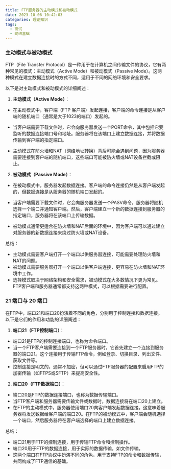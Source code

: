 ```yaml
---
title: FTP服务器的主动模式和被动模式
date: 2023-10-06 10:42:03
categories: 理论知识
tags:
  - 面试
  - 网络基础
---
```


### 主动模式与被动模式

FTP（File Transfer Protocol）是一种用于在计算机之间传输文件的协议，它有两种常见的模式：主动模式（Active Mode）和被动模式（Passive Mode）。这两种模式在建立数据连接时的方式不同，适用于不同的网络环境和安全要求。

<!-- more -->

以下是对主动模式和被动模式的详细阐述：

1. **主动模式（Active Mode）**：

- 在主动模式中，客户端（FTP 客户端）发起连接，客户端的命令连接是从客户端的随机端口（通常是大于1023的端口）发起的。

- 当客户端需要下载文件时，它会向服务器发送一个PORT命令，其中包括它要监听的数据连接端口号和地址。服务器将在该端口上建立数据连接，并将数据传输到客户端的指定端口。

- 主动模式在防火墙和NAT（网络地址转换）背后可能会遇到问题，因为服务器需要连接到客户端的随机端口，这些端口可能被防火墙或NAT设备拦截或阻止。

2. **被动模式（Passive Mode）**：

- 在被动模式中，服务器发起数据连接。客户端的命令连接仍然是从客户端发起的，但数据连接是从服务器的随机端口发起的。

- 当客户端需要下载文件时，它会向服务器发送一个PASV命令，服务器将随机选择一个端口并通知客户端。然后，客户端建立一个新的数据连接到服务器的指定端口，服务器将在该端口上传输数据。

- 被动模式通常更适合在防火墙和NAT后面的环境中，因为客户端可以通过建立对服务器的新数据连接来绕过防火墙或NAT设备。

总结：
- 主动模式需要客户端打开一个端口以供服务器连接，可能需要处理防火墙和NAT的问题。
- 被动模式需要服务器打开一个端口以供客户端连接，更容易在防火墙和NAT环境中工作。
- 选择模式取决于网络架构和安全需求，被动模式在大多数情况下更为常见。FTP客户端和服务器通常都支持这两种模式，可以根据需要进行配置。

### 21 端口与 20 端口

在FTP中，端口21和端口20扮演着不同的角色，分别用于控制连接和数据连接。以下是它们的作用和功能的详细阐述：

1. **端口21（FTP控制端口）**：

- 端口21是FTP的控制连接端口，也称为命令端口。
- 当一个FTP客户端需要连接到一个FTP服务器时，它首先建立一个连接到服务器的端口21。这个连接用于传输FTP命令，例如登录、切换目录、列出文件、获取文件等。
- 控制连接是明文的，通常不加密，但可以通过FTP服务器的配置来启用FTP的加密传输（如FTPS或SFTP）来提高安全性。

2. **端口20（FTP数据端口）**：

- 端口20是FTP的数据连接端口，也称为数据传输端口。
- 当FTP客户端和服务器需要传输文件或数据时，数据连接将在端口20上建立。
- 在FTP的主动模式中，服务器使用端口20向客户端发起数据连接。这意味着服务器将发送数据给客户端的端口20。在FTP的被动模式中，客户端会随机选择一个端口，然后服务器将在客户端选择的端口上建立数据连接。

总结：
- 端口21用于FTP的控制连接，用于传输FTP命令和控制操作。
- 端口20用于FTP的数据连接，用于实际的数据传输，如文件传输。
- 这两个端口在FTP协议中扮演不同的角色，用于支持FTP的命令和数据传输，共同构成了FTP通信的基础。